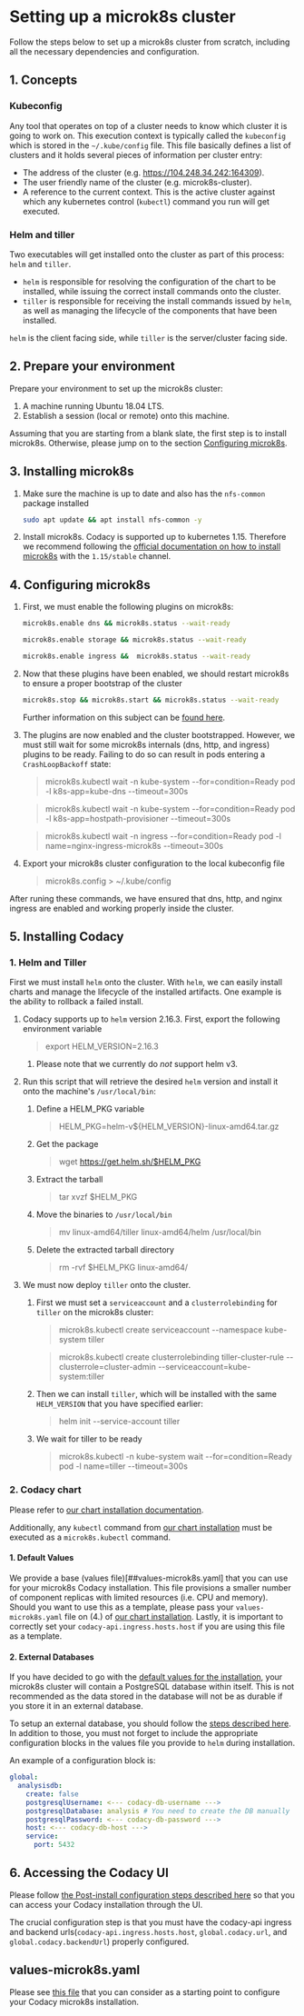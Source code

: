 # Setting up a microk8s cluster

Follow the steps below to set up a microk8s cluster from scratch, including all the necessary dependencies and configuration.

## 1. Concepts

### Kubeconfig

Any tool that operates on top of a cluster needs to know which cluster it is going to work on. This execution context is typically called the `kubeconfig` which is stored in the `~/.kube/config` file. This file basically defines a list of clusters and it holds several pieces of information per cluster entry:

* The address of the cluster (e.g. https://104.248.34.242:164309).
* The user friendly name of the cluster (e.g. microk8s-cluster).
* A reference to the current context. This is the active cluster against which any kubernetes control (`kubectl`) command you run will get executed.

### Helm and tiller

Two executables will get installed onto the cluster as part of this process: `helm` and `tiller`.

* `helm` is responsible for resolving the configuration of the chart to be installed, while issuing the correct install commands onto the cluster.
* `tiller` is responsible for receiving the install commands issued by `helm`, as well as managing the lifecycle of the components that have been installed.

`helm` is the client facing side, while `tiller` is the server/cluster facing side.

## 2. Prepare your environment

Prepare your environment to set up the microk8s cluster:

1. A machine running Ubuntu 18.04 LTS.
2. Establish a session (local or remote) onto this machine.

Assuming that you are starting from a blank slate, the first step is to install microk8s. Otherwise, please jump on to the section [Configuring microk8s](###4.-Configuring-microk8s).

## 3. Installing microk8s

1. Make sure the machine is up to date and also has the `nfs-common` package installed

   ```bash
   sudo apt update && apt install nfs-common -y

2. Install microk8s. Codacy is supported up to kubernetes 1.15. Therefore we recommend following the [official documentation on how to install microk8s](https://microk8s.io/docs/) with the `1.15/stable` channel.

## 4. Configuring microk8s

1. First, we must enable the following plugins on microk8s:

    ```bash
    microk8s.enable dns && microk8s.status --wait-ready

    microk8s.enable storage && microk8s.status --wait-ready

    microk8s.enable ingress &&  microk8s.status --wait-ready
    ```

2. Now that these plugins have been enabled, we should restart microk8s to ensure a proper bootstrap of the cluster

    ```bash
    microk8s.stop && microk8s.start && microk8s.status --wait-ready
    ```

    Further information on this subject can be [found here](https://github.com/ubuntu/microk8s/issues/493#issuecomment-498167435).
3. The plugins are now enabled and the cluster bootstrapped. However, we must still wait for some microk8s internals (dns, http, and ingress) plugins to be ready. Failing to do so can result in pods entering a `CrashLoopBackoff` state:

    >microk8s.kubectl wait -n kube-system --for=condition=Ready pod -l k8s-app=kube-dns --timeout=300s

    >microk8s.kubectl wait -n kube-system --for=condition=Ready pod -l k8s-app=hostpath-provisioner --timeout=300s

    >microk8s.kubectl wait -n ingress --for=condition=Ready pod -l name=nginx-ingress-microk8s --timeout=300s

4. Export your microk8s cluster configuration to the local kubeconfig file
    >microk8s.config > ~/.kube/config

After runing these commands, we have ensured that dns, http, and nginx ingress are enabled and working properly inside the cluster.

## 5. Installing Codacy

### 1. Helm and Tiller

First we must install `helm` onto the cluster. With `helm`, we can easily install charts and manage the lifecycle of the installed artifacts. One example is the ability to rollback a failed install.

1. Codacy supports up to `helm` version 2.16.3. First, export the following environment variable
    >export HELM_VERSION=2.16.3
   1. Please note that we currently do *not* support helm v3.
2. Run this script that will retrieve the desired `helm` version and install it onto the machine's `/usr/local/bin`:
   1. Define a HELM_PKG variable
      >HELM_PKG=helm-v${HELM_VERSION}-linux-amd64.tar.gz
   2. Get the package
      >wget https://get.helm.sh/$HELM_PKG
   3. Extract the tarball
      >tar xvzf $HELM_PKG
   4. Move the binaries to `/usr/local/bin`
      >mv linux-amd64/tiller linux-amd64/helm /usr/local/bin
   5. Delete the extracted tarball directory
      >rm -rvf $HELM_PKG linux-amd64/

3. We must now deploy `tiller` onto the cluster.
   1. First we must set a `serviceaccount` and a `clusterrolebinding` for `tiller` on the microk8s cluster:
      >microk8s.kubectl create serviceaccount --namespace kube-system tiller

      >microk8s.kubectl create clusterrolebinding tiller-cluster-rule --clusterrole=cluster-admin --serviceaccount=kube-system:tiller
   1. Then we can install `tiller`, which will be installed with the same `HELM_VERSION` that you have specified earlier:
      >helm init --service-account tiller
   1. We wait for tiller to be ready
      >microk8s.kubectl -n kube-system wait --for=condition=Ready pod -l name=tiller --timeout=300s

### 2. Codacy chart

Please refer to [our chart installation documentation](https://github.com/codacy/chart/blob/master/docs/install.md).

Additionally, any `kubectl` command from [our chart installation](https://github.com/codacy/chart/blob/master/docs/install.md) must be executed as a `microk8s.kubectl` command.

#### 1. Default Values

We provide a base (values file)[##values-microk8s.yaml] that you can use for your microk8s Codacy installation. This file provisions a smaller number of component replicas with limited resources (i.e. CPU and memory). Should you want to use this as a template, please pass your `values-microk8s.yaml` file on (4.) of [our chart installation](https://github.com/codacy/chart/blob/master/docs/install.md). Lastly, it is important to correctly set your `codacy-api.ingress.hosts.host` if you are using this file as a template.

#### 2. External Databases

If you have decided to go with the [default values for the installation](####1.-Default-Values), your microk8s cluster will contain a PostgreSQL database within itself. This is not recommended as the data stored in the database will not be as durable if you store it in an external database.

To setup an external database, you should follow the [steps described here](../requirements.md).
In addition to those, you must not forget to include the appropriate configuration blocks in the values file you provide to `helm` during installation.

An example of a configuration block is:

```yaml
global:
  analysisdb:
    create: false
    postgresqlUsername: <--- codacy-db-username --->
    postgresqlDatabase: analysis # You need to create the DB manually
    postgresqlPassword: <--- codacy-db-password --->
    host: <--- codacy-db-host --->
    service:
      port: 5432
```

## 6. Accessing the Codacy UI

Please follow [the Post-install configuration steps described here](../install.md) so that you can access your Codacy installation through the UI.

The crucial configuration step is that you must have the codacy-api ingress and backend urls(`codacy-api.ingress.hosts.host`, `global.codacy.url`, and `global.codacy.backendUrl`) properly configured.

## values-microk8s.yaml

Please see [this file](../../codacy/values-microk8s.yaml) that you can consider as a starting point to configure your Codacy microk8s installation.
